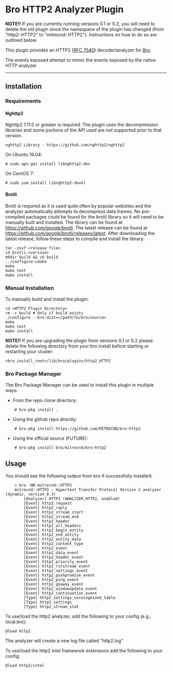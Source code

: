 # Bro HTTP2 Analyzer Plugin

__NOTE!!__ If you are currently running versions 0.1 or 0.2, you will need to
delete the old plugin since the namespace of the plugin has changed (from
"http2::HTTP2" to "mitrecnd::HTTP2"). Instructions on how to do so are
outlined below.

This plugin provides an HTTP2 ([RFC 7540](https://tools.ietf.org/html/rfc7540))
decoder/analyzer for [Bro](https://www.bro.org/).

The events exposed attempt to mimic the events exposed by the native HTTP analyzer

------

## Installation

### Requirements

#### Nghttp2

Nghttp2 1.11.0 or greater is required. The plugin uses the decompression
libraries and some portions of the API used are not supported prior to that
version.

    nghttp2 Library - https://github.com/nghttp2/nghttp2

On Ubuntu 16.04:

    # sudo apt-get install libnghttp2-dev

On CentOS 7:

    # sudo yum install libnghttp2-devel

#### Brotli

Brotli is required as it is used quite often by popular websites and the
analyzer automatically attempts to decompress data frames. No pre-compiled
packages could be found for the brotli library so it will need to be manually
built and installed. The library can be found at
https://github.com/google/brotli. The latest release can be found at
https://github.com/google/brotli/releases/latest. After downloading the latest
release, follow these steps to compile and install the library:

    tar -zxvf <release file>
    cd brotli-<version>
    mkdir build && cd build
    ../configure-cmake
    make
    make test
    make install

### Manual Installation

To manually build and install the plugin:

    cd <HTTP2 Plugin Directory>
    rm -r build # Only if build exists
    ./configure --bro-dist=</path/to/bro/source>
    make
    make test
    make install


__NOTE!!__ If you are upgrading the plugin from versions 0.1 or 0.2 please
delete the following directory from your bro install before starting or
restarting your cluster:

    <bro_install_root>/lib/bro/plugins/http2_HTTP2


### Bro Package Manager

The Bro Package Manager can be used to install
this plugin in multiple ways:

* From the repo clone directory:
```
    # bro-pkg install .
```

* Using the github repo directly:
```
    # bro-pkg install https://github.com/MITRECND/bro-http2
```

* Using the official source (FUTURE):
```
    # bro-pkg install bro/mitrecnd/bro-http2
```

## Usage

You should see the following output from bro if successfully installed:

```
    > bro -NN mitrecnd::HTTP2
    mitrecnd::HTTP2 - Hypertext Transfer Protocol Version 2 analyzer (dynamic, version 0.3)
        [Analyzer] HTTP2 (ANALYZER_HTTP2, enabled)
        [Event] http2_request
        [Event] http2_reply
        [Event] http2_stream_start
        [Event] http2_stream_end
        [Event] http2_header
        [Event] http2_all_headers
        [Event] http2_begin_entity
        [Event] http2_end_entity
        [Event] http2_entity_data
        [Event] http2_content_type
        [Event] http2_event
        [Event] http2_data_event
        [Event] http2_header_event
        [Event] http2_priority_event
        [Event] http2_rststream_event
        [Event] http2_settings_event
        [Event] http2_pushpromise_event
        [Event] http2_ping_event
        [Event] http2_goaway_event
        [Event] http2_windowupdate_event
        [Event] http2_continuation_event
        [Type] http2_settings_unrecognized_table
        [Type] http2_settings
        [Type] http2_stream_stat
```


To use/load the http2 analyzer, add the following to your config
(e.g., local.bro):

    @load http2

The analyzer will create a new log file called "http2.log"

To use/load the http2 intel framework extensions add the following
to your config:

    @load http2/intel
